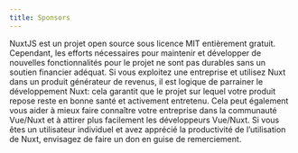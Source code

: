 ```yaml
---
title: Sponsors 
---
```

NuxtJS est un projet open source sous licence MIT entièrement gratuit.
Cependant, les efforts nécessaires pour maintenir et développer de nouvelles fonctionnalités pour le projet ne sont pas durables sans un soutien financier adéquat.
Si vous exploitez une entreprise et utilisez Nuxt dans un produit générateur de revenus, il est logique de parrainer le développement Nuxt: cela garantit que le projet sur lequel votre produit repose reste en bonne santé et activement entretenu. Cela peut également vous aider à mieux faire connaître votre entreprise dans la communauté Vue/Nuxt et à attirer plus facilement les développeurs Vue/Nuxt.
Si vous êtes un utilisateur individuel et avez apprécié la productivité de l’utilisation de Nuxt, envisagez de faire un don en guise de remerciement.